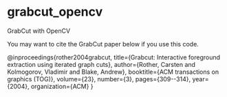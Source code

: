 # grabcut_opencv
GrabCut with OpenCV

You may want to cite the GrabCut paper below if you use this code.

@inproceedings{rother2004grabcut,
  title={Grabcut: Interactive foreground extraction using iterated graph cuts},
  author={Rother, Carsten and Kolmogorov, Vladimir and Blake, Andrew},
  booktitle={ACM transactions on graphics (TOG)},
  volume={23},
  number={3},
  pages={309--314},
  year={2004},
  organization={ACM}
}
